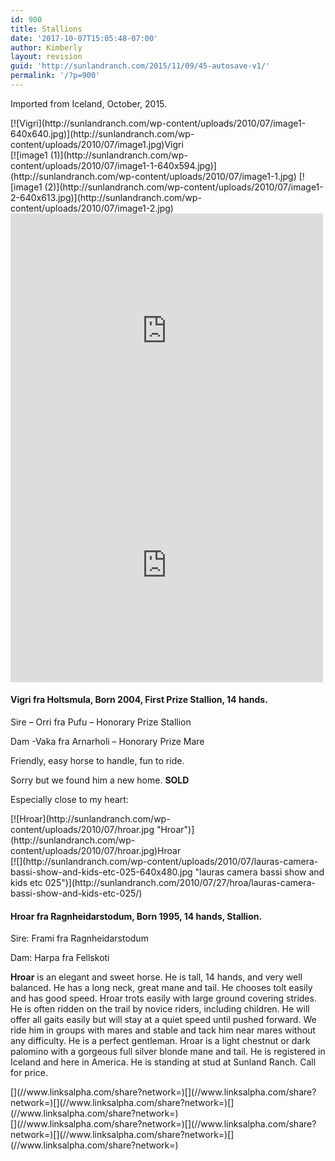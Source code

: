 ```yaml
---
id: 900
title: Stallions
date: '2017-10-07T15:05:48-07:00'
author: Kimberly
layout: revision
guid: 'http://sunlandranch.com/2015/11/09/45-autosave-v1/'
permalink: '/?p=900'
---
```


Imported from Iceland, October, 2015.

<div class="wp-caption alignnone" id="attachment_904" style="width: 524px">[![Vigri](http://sunlandranch.com/wp-content/uploads/2010/07/image1-640x640.jpg)](http://sunlandranch.com/wp-content/uploads/2010/07/image1.jpg)Vigri

</div>[![image1 (1)](http://sunlandranch.com/wp-content/uploads/2010/07/image1-1-640x594.jpg)](http://sunlandranch.com/wp-content/uploads/2010/07/image1-1.jpg) [![image1 (2)](http://sunlandranch.com/wp-content/uploads/2010/07/image1-2-640x613.jpg)](http://sunlandranch.com/wp-content/uploads/2010/07/image1-2.jpg)

<iframe allow="accelerometer; autoplay; clipboard-write; encrypted-media; gyroscope; picture-in-picture; web-share" allowfullscreen="" frameborder="0" height="375" loading="lazy" src="https://www.youtube.com/embed/bzudDA1iYAs?feature=oembed" title="Lisbeth og Vigri" width="500"></iframe>

<iframe allow="accelerometer; autoplay; clipboard-write; encrypted-media; gyroscope; picture-in-picture; web-share" allowfullscreen="" frameborder="0" height="375" loading="lazy" src="https://www.youtube.com/embed/cvX4gia7VTk?feature=oembed" title="Vigri" width="500"></iframe>

#### **Vigri fra Holtsmula,** **Born 2004, First Prize Stallion, 14 hands.**

Sire – Orri fra Pufu – Honorary Prize Stallion

Dam -Vaka fra Arnarholi – Honorary Prize Mare

Friendly, easy horse to handle, fun to ride.

Sorry but we found him a new home. **SOLD**

Especially close to my heart:

<div class="wp-caption alignnone" id="attachment_46" style="width: 360px">[![Hroar](http://sunlandranch.com/wp-content/uploads/2010/07/hroar.jpg "Hroar")](http://sunlandranch.com/wp-content/uploads/2010/07/hroar.jpg)Hroar

</div>[![](http://sunlandranch.com/wp-content/uploads/2010/07/lauras-camera-bassi-show-and-kids-etc-025-640x480.jpg "lauras camera bassi show and kids etc 025")](http://sunlandranch.com/2010/07/27/hroa/lauras-camera-bassi-show-and-kids-etc-025/)

#### **Hroar fra Ragnheidarstodum**, Born 1995, 14 hands, Stallion.

Sire: Frami fra Ragnheidarstodum

Dam: Harpa fra Fellskoti

**Hroar** is an elegant and sweet horse. He is tall, 14 hands, and very well balanced. He has a long neck, great mane and tail. He chooses tolt easily and has good speed. Hroar trots easily with large ground covering strides. He is often ridden on the trail by novice riders, including children. He will offer all gaits easily but will stay at a quiet speed until pushed forward. We ride him in groups with mares and stable and tack him near mares without any difficulty. He is a perfect gentleman. Hroar is a light chestnut or dark palomino with a gorgeous full silver blonde mane and tail. He is registered in Iceland and here in America. He is standing at stud at Sunland Ranch. Call for price.

<div class="linksalpha_container linksalpha_app_3" data-counters="1" data-size="regular" data-style="square" data-title="Stallions" data-url="https://www.sunlandranch.com/?p=900">[](//www.linksalpha.com/share?network=)[](//www.linksalpha.com/share?network=)[](//www.linksalpha.com/share?network=)[](//www.linksalpha.com/share?network=)</div><div class="linksalpha_container linksalpha_app_7" data-position="" data-title="Stallions" data-url="https://www.sunlandranch.com/?p=900">[](//www.linksalpha.com/share?network=)[](//www.linksalpha.com/share?network=)[](//www.linksalpha.com/share?network=)[](//www.linksalpha.com/share?network=)</div>